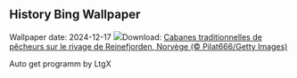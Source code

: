 ## History Bing Wallpaper
Wallpaper date: 2024-12-17
![](https://www.bing.com/th?id=OHR.ReinefjordenNorway_FR-FR9231276610_UHD.jpg&w=1000)Download: [Cabanes traditionnelles de pêcheurs sur le rivage de Reinefjorden, Norvège (© Pilat666/Getty Images)](https://www.bing.com/th?id=OHR.ReinefjordenNorway_FR-FR9231276610_UHD.jpg)

Auto get programm by LtgX
